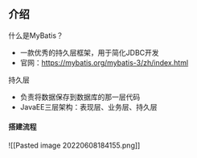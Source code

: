 ## 介绍
什么是MyBatis？
- 一款优秀的持久层框架，用于简化JDBC开发
- 官网：https://mybatis.org/mybatis-3/zh/index.html

持久层
- 负责将数据保存到数据库的那一层代码
- JavaEE三层架构：表现层、业务层、持久层

#### 搭建流程
![[Pasted image 20220608184155.png]]
